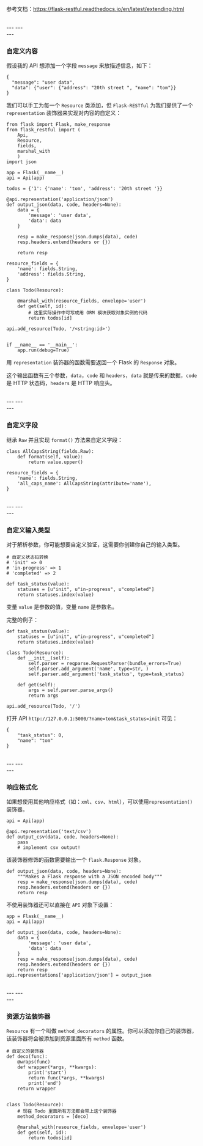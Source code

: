 参考文档：https://flask-restful.readthedocs.io/en/latest/extending.html

<br>
---
---
<br>
---

### 自定义内容

假设我的 API 想添加一个字段 ``message`` 来放描述信息，如下：
```
{
  "message": "user data", 
  "data": {"user": {"address": "20th street ", "name": "tom"}}
}
```

我们可以手工为每一个 ``Resource`` 类添加，但 ``Flask-RESTful`` 为我们提供了一个 ``representation`` 装饰器来实现对内容的自定义：

```
from flask import Flask, make_response
from flask_restful import (
    Api, 
    Resource, 
    fields, 
    marshal_with
    )
import json

app = Flask(__name__)
api = Api(app)

todos = {'1': {'name': 'tom', 'address': '20th street '}}

@api.representation('application/json')
def output_json(data, code, headers=None):
    data = {
        'message': 'user data',
        'data': data
    }

    resp = make_response(json.dumps(data), code)
    resp.headers.extend(headers or {})

    return resp

resource_fields = {
    'name': fields.String,
    'address': fields.String,
}

class Todo(Resource):

    @marshal_with(resource_fields, envelope='user')
    def get(self, id):
        # 这里实际操作中可写成用 ORM 模块获取对象实例的代码
        return todos[id]

api.add_resource(Todo, '/<string:id>')


if __name__ == '__main__':
    app.run(debug=True)
```

用 ``representation`` 装饰器的函数需要返回一个 Flask 的 ``Response`` 对象。

这个输出函数有三个参数，``data``，``code`` 和 ``headers``，``data`` 就是传来的数据，``code`` 是 HTTP 状态码，``headers`` 是 HTTP 响应头。

<br>
---
---
<br>
---

### 自定义字段

继承 ``Raw`` 并且实现 ``format()`` 方法来自定义字段：

```
class AllCapsString(fields.Raw):
    def format(self, value):
        return value.upper()

resource_fields = {
    'name': fields.String,
    'all_caps_name': AllCapsString(attribute='name'),
}
```

<br>
---
---
<br>
---

### 自定义输入类型

对于解析参数，你可能想要自定义验证，这需要你创建你自己的输入类型。

```
# 自定义状态码转换
# 'init' => 0
# 'in-progress' => 1
# 'completed' => 2

def task_status(value):
    statuses = [u"init", u"in-progress", u"completed"]
    return statuses.index(value)
```

变量 ``value`` 是参数的值，变量 ``name`` 是参数名。

完整的例子：
```
def task_status(value):
    statuses = [u"init", u"in-progress", u"completed"]
    return statuses.index(value)

class Todo(Resource):
    def __init__(self):
        self.parser = reqparse.RequestParser(bundle_errors=True)
        self.parser.add_argument('name', type=str, )
        self.parser.add_argument('task_status', type=task_status)

    def get(self):
        args = self.parser.parse_args() 
        return args

api.add_resource(Todo, '/')
```

打开 API ``http://127.0.0.1:5000/?name=tom&task_status=init`` 可见：
```
{
    "task_status": 0,
    "name": "tom"
}
```

<br>
---
---
<br>
---

### 响应格式化

如果想使用其他响应格式（如：``xml``、``csv``、``html``），可以使用``representation()`` 装饰器。

```
api = Api(app)

@api.representation('text/csv')
def output_csv(data, code, headers=None):
    pass
    # implement csv output!
```

该装饰器修饰的函数需要输出一个 ``flask.Response`` 对象。

```
def output_json(data, code, headers=None):
    """Makes a Flask response with a JSON encoded body"""
    resp = make_response(json.dumps(data), code)
    resp.headers.extend(headers or {})
    return resp
```

不使用装饰器还可以直接在 ``API`` 对象下设置：
```
app = Flask(__name__)
api = Api(app)

def output_json(data, code, headers=None):
    data = {
        'message': 'user data',
        'data': data
    }
    resp = make_response(json.dumps(data), code)
    resp.headers.extend(headers or {})
    return resp
api.representations['application/json'] = output_json
```

<br>
---
---
<br>
---

### 资源方法装饰器

``Resource`` 有一个叫做 ``method_decorators`` 的属性。你可以添加你自己的装饰器，该装饰器将会被添加到资源里面所有 ``method`` 函数。

```
# 自定义的装饰器
def deco(func):
    @wraps(func)
    def wrapper(*args, **kwargs):
        print('start')
        return func(*args, **kwargs)
        print('end')
    return wrapper


class Todo(Resource):
    # 现在 Todo 里面所有方法都会带上这个装饰器
    method_decorators = [deco] 

    @marshal_with(resource_fields, envelope='user')
    def get(self, id):
        return todos[id]
```
